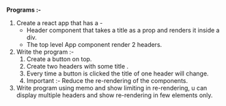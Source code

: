 **Programs :-**
1. Create a react app that has a -
   - Header component that takes a title as a prop and renders it inside a div.
   - The top level App component render 2 headers.
2. Write the program :-
   1. Create a button on top.
   2. Create two headers with some title .
   3. Every time a button is clicked the title of one header will change.
   4. Important :- Reduce the re-rendering of the components.
3. Write program using memo and show limiting in re-rendering, u can display multiple headers and show re-rendering in few elements only.